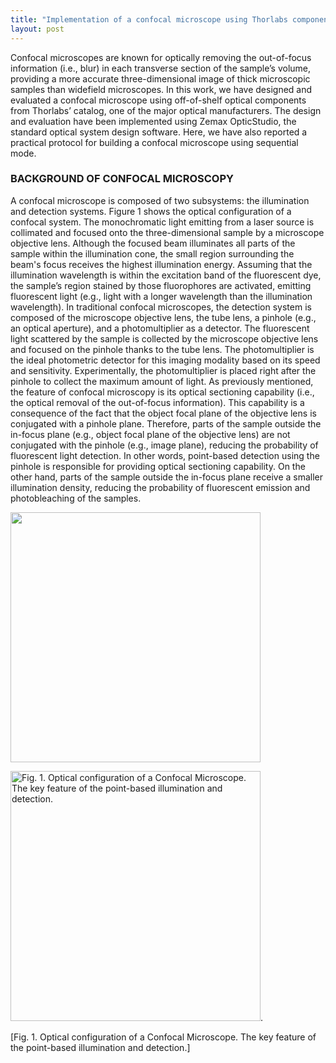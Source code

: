 ```yaml
---
title: "Implementation of a confocal microscope using Thorlabs components"
layout: post
---
```


Confocal microscopes are known for optically removing the out-of-focus information (i.e., blur) in each transverse section of the sample’s volume, 
providing a more accurate three-dimensional image of thick microscopic samples than widefield microscopes. In this work, we have designed and evaluated 
a confocal microscope using off-of-shelf optical components from Thorlabs’ catalog, one of the major optical manufacturers. The design and evaluation have been 
implemented using Zemax OpticStudio, the standard optical system design software. Here, we have also reported a practical protocol for building a confocal microscope 
using sequential mode. 

### BACKGROUND OF CONFOCAL MICROSCOPY

A confocal microscope is composed of two subsystems: the illumination and detection systems. Figure 1 shows the optical configuration of a confocal system.
The monochromatic light emitting from a laser source is collimated and focused onto the three-dimensional sample by a microscope objective lens. Although the
focused beam illuminates all parts of the sample within the illumination cone, the small region surrounding the beam's focus receives the highest illumination energy. 
Assuming that the illumination wavelength is within the excitation band of the fluorescent dye, the sample’s region stained by those fluorophores are activated, 
emitting fluorescent light (e.g., light with a longer wavelength than the illumination wavelength). 
In traditional confocal microscopes, the detection system is composed of the microscope objective lens, the tube lens, a pinhole (e.g., an optical aperture),
and a photomultiplier as a detector. The fluorescent light scattered by the sample is collected by the microscope objective lens and focused on the pinhole thanks to
the tube lens. The photomultiplier is the ideal photometric detector for this imaging modality based on its speed and sensitivity. Experimentally, the photomultiplier
is placed right after the pinhole to collect the maximum amount of light. 
As previously mentioned, the feature of confocal microscopy is its optical sectioning capability (i.e., the optical removal of the out-of-focus information). 
This capability is a consequence of the fact that the object focal plane of the objective lens is conjugated with a pinhole plane. Therefore, parts of the sample outside the in-focus plane (e.g., object focal plane of the objective lens) are not conjugated with the pinhole (e.g., image plane), reducing the probability of fluorescent light detection. In other words, point-based detection using the pinhole is responsible for providing optical sectioning capability. On the other hand, parts of the sample outside the in-focus plane receive a smaller illumination density, reducing the probability of fluorescent emission and photobleaching of the samples. 

<img src="https://drive.google.com/file/d/1Joc_URPieUBfF4xzSwPa7W-3sekMBQrl/view" 
     width="400" 
     height="400"
     class="center" />

<img src="(https://drive.google.com/file/d/1Joc_URPieUBfF4xzSwPa7W-3sekMBQrl/view)" 
     alt="Fig. 1. Optical configuration of a Confocal Microscope. The key feature of the point-based illumination and detection."
     width="400" 
     height="400" />.

[Fig. 1. Optical configuration of a Confocal Microscope. The key feature of the point-based illumination and detection.]
